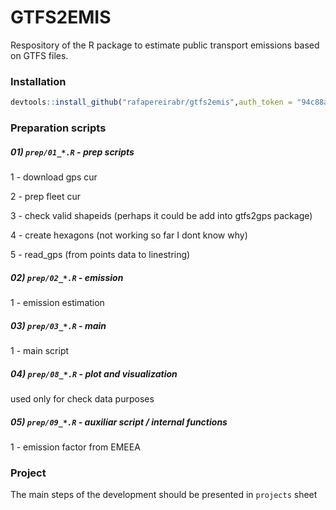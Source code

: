 
<!-- README.md is generated from README.Rmd. Please edit that file -->

# GTFS2EMIS

Respository of the R package to estimate public transport emissions
based on GTFS
files.

### Installation

``` r
devtools::install_github("rafapereirabr/gtfs2emis",auth_token = "94c88a642a2f62fce15e4c05cc0b6ead55ff5851")
```

### Preparation scripts

##### 01\) `prep/01_*.R` - prep scripts

1 - download gps cur

2 - prep fleet cur

3 - check valid shapeids (perhaps it could be add into gtfs2gps package)

4 - create hexagons (not working so far I dont know why)

5 - read\_gps (from points data to linestring)

##### 02\) `prep/02_*.R` - emission

1 - emission estimation

##### 03\) `prep/03_*.R` - main

1 - main script

##### 04\) `prep/08_*.R` - plot and visualization

used only for check data purposes

##### 05\) `prep/09_*.R` - auxiliar script / internal functions

1 - emission factor from EMEEA

### Project

The main steps of the development should be presented in `projects`
sheet
